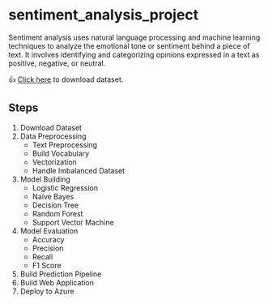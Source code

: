 # sentiment_analysis_project

Sentiment analysis uses natural language processing and machine learning techniques to analyze the emotional tone or sentiment behind a piece of text. It involves identifying and categorizing opinions expressed in a text as positive, negative, or neutral.

:+1: [Click here](https://www.kaggle.com/datasets/dineshpiyasamara/sentiment-analysis-dataset) to download dataset.

## Steps

1. Download Dataset
2. Data Preprocessing
   - Text Preprocessing
   - Build Vocabulary
   - Vectorization
   - Handle Imbalanced Dataset
3. Model Building
   - Logistic Regression
   - Naive Bayes
   - Decision Tree
   - Random Forest
   - Support Vector Machine
4. Model Evaluation
   - Accuracy
   - Precision
   - Recall
   - F1 Score
5. Build Prediction Pipeline
6. Build Web Application
7. Deploy to Azure